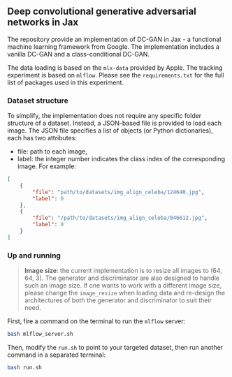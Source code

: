 ## Deep convolutional generative adversarial networks in Jax

The repository provide an implementation of DC-GAN in Jax - a functional machine learning framework from Google. The implementation includes a vanilla DC-GAN and a class-conditional DC-GAN.

The data loading is based on the `mlx-data` provided by Apple. The tracking experiment is based on `mlflow`. Please see the `requirements.txt` for the full list of packages used in this experiment.

### Dataset structure

To simplify, the implementation does not require any specific folder structure of a dataset. Instead, a JSON-based file is provided to load each image. The JSON file specifies a list of objects (or Python dictionaries), each has two attributes:
- file: path to each image,
- label: the integer number indicates the class index of the corresponding image.
For example:
```json
[
    {
        "file": "path/to/datasets/img_align_celeba/124640.jpg",
        "label": 0
    },
    {
        "file": "/path/to/datasets/img_align_celeba/046612.jpg",
        "label": 0
    }
]
```

### Up and running

> **Image size**: the current implementation is to resize all images to (64, 64, 3). The generator and discriminator are also designed to handle such an image size. If one wants to work with a different image size, please change the `image_resize` when loading data and re-design the architectures of both the generator and discriminator to suit their need.

First, fire a command on the terminal to run the `mlflow` server:
```bash
bash mlflow_server.sh
```

Then, modify the `run.sh` to point to your targeted dataset, then run another command in a separated terminal:
```bash
bash run.sh
```